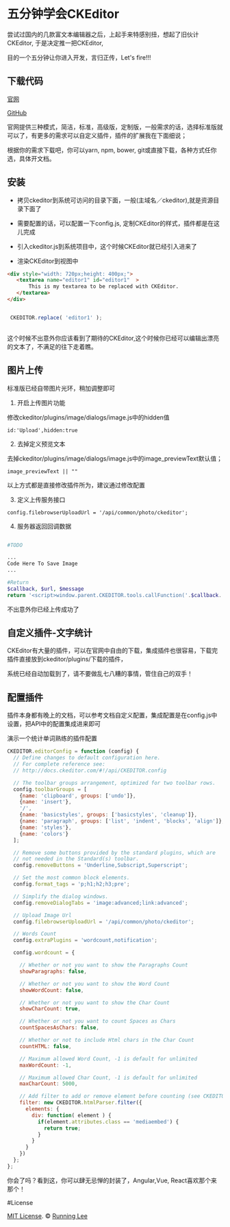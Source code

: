 # 五分钟学会CKEditor
 
 尝试过国内的几款富文本编辑器之后，上起手来特感别扭，想起了旧伙计CKEditor, 于是决定推一把CKEditor, 
 
 目的一个五分钟让你进入开发，言归正传，Let's fire!!!

## 下载代码

 [官网](!http://ckeditor.com/download)
 
 [GitHub](!https://github.com/ckeditor/ckeditor-dev)
 
 官网提供三种模式，简洁，标准，高级版，定制版，一般需求的话，选择标准版就可以了，有更多的需求可以自定义插件，插件的扩展我在下面细说；
 
 根据你的需求下载吧，你可以yarn, npm, bower, git或直接下载，各种方式任你选，具体开文档。
 
 ## 安装
 
 * 拷贝ckeditor到系统可访问的目录下面，一般(主域名／ckeditor),就是资源目录下面了
 
 * 需要配置的话，可以配置一下config.js, 定制CKEditor的样式，插件都是在这儿完成
 
 * 引入ckeditor.js到系统项目中，这个时候CKEditor就已经引入进来了
 
 * 渲染CKEditor到视图中
 
 ```html
 <div style="width: 720px;height: 400px;">
    <textarea name="editor1" id="editor1"  >
        This is my textarea to be replaced with CKEditor.
    </textarea>
 </div>
```

```js

 CKEDITOR.replace( 'editor1' );
     
```

 这个时候不出意外你应该看到了期待的CKEditor,这个时候你已经可以编辑出漂亮的文本了，不满足的往下走着瞧。
 
## 图片上传 

标准版已经自带图片光环，稍加调整即可

1. 开启上传图片功能

修改ckeditor/plugins/image/dialogs/image.js中的hidden值

`
id:'Upload',hidden:true
`

2. 去掉定义预览文本

去掉ckeditor/plugins/image/dialogs/image.js中的image_previewText默认值；

`
image_previewText || ""
`

以上方式都是直接修改插件所为，建议通过修改配置

3. 定义上传服务接口

`
 config.filebrowserUploadUrl = '/api/common/photo/ckeditor';
`

4. 服务器返回回调数据

 ```php
 
 #TODO
 
 ...
 Code Here To Save Image
 ...

 #Return
 $callback, $url, $message
 return '<script>window.parent.CKEDITOR.tools.callFunction('.$callback.', "'.$url.'", "'.$message.'")</script>';

```

不出意外你已经上传成功了

## 自定义插件-文字统计

CKEditor有大量的插件，可以在官网中自由的下载，集成插件也很容易，下载完插件直接放到ckeditor/plugins/下载的插件，

系统已经自动加载到了，请不要做乱七八糟的事情，管住自己的双手！

## 配置插件

插件本身都有晚上的文档，可以参考文档自定义配置，集成配置是在config.js中设置，把API中的配置集成进来即可

演示一个统计单词熟练的插件配置

```js
CKEDITOR.editorConfig = function (config) {
  // Define changes to default configuration here.
  // For complete reference see:
  // http://docs.ckeditor.com/#!/api/CKEDITOR.config

  // The toolbar groups arrangement, optimized for two toolbar rows.
  config.toolbarGroups = [
    {name: 'clipboard', groups: ['undo']},
    {name: 'insert'},
    '/',
    {name: 'basicstyles', groups: ['basicstyles', 'cleanup']},
    {name: 'paragraph', groups: ['list', 'indent', 'blocks', 'align']},
    {name: 'styles'},
    {name: 'colors'}
  ];

  // Remove some buttons provided by the standard plugins, which are
  // not needed in the Standard(s) toolbar.
  config.removeButtons = 'Underline,Subscript,Superscript';

  // Set the most common block elements.
  config.format_tags = 'p;h1;h2;h3;pre';

  // Simplify the dialog windows.
  config.removeDialogTabs = 'image:advanced;link:advanced';

  // Upload Image Url
  config.filebrowserUploadUrl = '/api/common/photo/ckeditor';

  // Words Count
  config.extraPlugins = 'wordcount,notification';

  config.wordcount = {

    // Whether or not you want to show the Paragraphs Count
    showParagraphs: false,

    // Whether or not you want to show the Word Count
    showWordCount: false,

    // Whether or not you want to show the Char Count
    showCharCount: true,

    // Whether or not you want to count Spaces as Chars
    countSpacesAsChars: false,

    // Whether or not to include Html chars in the Char Count
    countHTML: false,

    // Maximum allowed Word Count, -1 is default for unlimited
    maxWordCount: -1,

    // Maximum allowed Char Count, -1 is default for unlimited
    maxCharCount: 5000,

    // Add filter to add or remove element before counting (see CKEDITOR.htmlParser.filter), Default value : null (no filter)
    filter: new CKEDITOR.htmlParser.filter({
      elements: {
        div: function( element ) {
          if(element.attributes.class == 'mediaembed') {
            return true;
          }
        }
      }
    })
  };
};

```

你会了吗？看到这，你可以肆无忌惮的封装了，Angular,Vue, React喜欢那个来那个！


#License

[MIT License](https://opensource.org/licenses/mit-license.html). ©  [Running Lee](mailto:lihui870920@gmail.com)